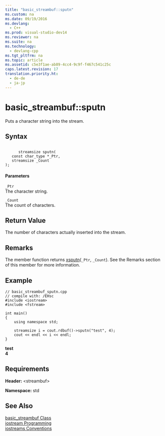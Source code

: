 ```yaml
---
title: "basic_streambuf::sputn"
ms.custom: na
ms.date: 09/19/2016
ms.devlang: 
  - C++
ms.prod: visual-studio-dev14
ms.reviewer: na
ms.suite: na
ms.technology: 
  - devlang-cpp
ms.tgt_pltfrm: na
ms.topic: article
ms.assetid: c5e3f1ae-ab89-4cc4-9c9f-f467c541c25c
caps.latest.revision: 17
translation.priority.ht: 
  - de-de
  - ja-jp
---
```

# basic_streambuf::sputn
Puts a character string into the stream.  
  
## Syntax  
  
```  
  
      streamsize sputn(  
   const char_type *_Ptr,  
   streamsize _Count  
);  
```  
  
#### Parameters  
 `_Ptr`  
 The character string.  
  
 `_Count`  
 The count of characters.  
  
## Return Value  
 The number of characters actually inserted into the stream.  
  
## Remarks  
 The member function returns [xsputn](../vs140/basic_streambuf--xsputn.md)(`_Ptr`, `_Count`). See the Remarks section of this member for more information.  
  
## Example  
  
```  
// basic_streambuf_sputn.cpp  
// compile with: /EHsc  
#include <iostream>  
#include <fstream>  
  
int main()  
{  
    using namespace std;  
  
    streamsize i = cout.rdbuf()->sputn("test", 4);  
    cout << endl << i << endl;  
}  
```  
  
 **test**  
**4**   
## Requirements  
 **Header:** <streambuf\>  
  
 **Namespace:** std  
  
## See Also  
 [basic_streambuf Class](../vs140/basic_streambuf-Class.md)   
 [iostream Programming](../vs140/iostream-Programming.md)   
 [iostreams Conventions](../vs140/iostreams-Conventions.md)
